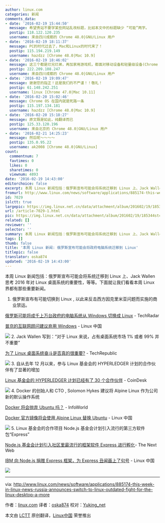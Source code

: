 ```yaml
---
author: linux.com
categories: 新闻
comments_data:
- date: '2016-02-19 15:44:50'
  message: 希望贵站不要学某些网站乱改标题，比如本文中的标题缺少 “可能”两字。
  postip: 118.122.120.235
  username: 来自四川成都的 Chrome 48.0|GNU/Linux 用户
- date: '2016-02-19 18:11:37'
  message: PC的时代过去了，Mac和Linux的时代来了！
  postip: 115.194.219.149
  username: hazdzz [Chrome 48.0|Mac 10.9]
- date: '2016-02-19 18:46:02'
  message: 这三个都是烂兄烂弟，再加家用游戏机，都面对移动设备和轻量级设备(Chrome OS)的冲击。
  postip: 222.209.108.247
  username: 来自四川成都的 Chrome 48.0|GNU/Linux 用户
- date: '2016-02-19 19:09:47'
  message: 谢谢您的指正！这是我们的不严谨！！敬礼！
  postip: 61.148.242.251
  username: linux [Chrome 47.0|Mac 10.11]
- date: '2016-02-20 15:02:46'
  message: Chrome OS 在国内就是死路一条
  postip: 115.197.134.181
  username: hazdzz [Chrome 48.0|Mac 10.9]
- date: '2016-02-20 15:18:27'
  message: 原文既是如此，纯翻译而已
  postip: 125.33.120.196
  username: 来自北京的 Chrome 48.0|GNU/Linux 用户
- date: '2016-02-21 14:25:23'
  message: 然后呢～～～～
  postip: 135.0.95.22
  username: ak2008 [Chrome 48.0|GNU/Linux]
count:
  commentnum: 7
  favtimes: 0
  likes: 0
  sharetimes: 0
  viewnum: 4893
date: '2016-02-19 14:43:00'
editorchoice: false
excerpt: 本周 Linux 新闻包括：俄罗斯宣布可能会将系统迁移到 Linux 上、Jack Wallen 思考 2016 年对 Linux 桌面系统的重要性，等等。
fromurl: http://www.linux.com/news/software/applications/885174-this-week-in-linux-news-russia-announces-switch-to-linux-outdated-fight-for-the-linux-desktop-a-more
id: 7029
islctt: true
largepic: https://img.linux.net.cn/data/attachment/album/201602/19/185344stclckm1nn2kzt4n.jpg
url: /article-7029-1.html
pic: https://img.linux.net.cn/data/attachment/album/201602/19/185344stclckm1nn2kzt4n.jpg.thumb.jpg
related: []
reviewer: ''
selector: ''
summary: 本周 Linux 新闻包括：俄罗斯宣布可能会将系统迁移到 Linux 上、Jack Wallen 思考 2016 年对 Linux 桌面系统的重要性，等等。
tags: []
thumb: false
title: '本周 Linux 新闻: 俄罗斯宣布可能会将政府电脑系统迁移到 Linux'
titlepic: false
translator: oska874
updated: '2016-02-19 14:43:00'
---
```


本周 Linux 新闻包括：俄罗斯宣布可能会将系统迁移到 Linux 上、Jack Wallen 思考 2016 年对 Linux 桌面系统的重要性，等等。下面就让我们看看本周 Linux 界都有那些重要新闻。


1. 俄罗斯宣布有可能切换到 Linux , 以此来反击西方因克里米亚问题而实施的商业禁运。


[俄罗斯可能将成千上万台政府的电脑系统从 Windows 切换成 Linux](http://www.techradar.com/news/world-of-tech/russia-might-switch-thousands-of-government-computers-to-linux-to-spite-microsoft-1314762) - TechRadar


[普京的互联网顾问建议弃用 Windows](/article-6998-1.html?utm_source=index&utm_medium=more "普京的互联网顾问建议弃用 Windows") - Linux 中国


![](https://img.linux.net.cn/data/attachment/album/201602/19/185344stclckm1nn2kzt4n.jpg)
2. Jack Wallen 写到：“对于 Linux 来说，占有桌面系统市场 1% 或者 99% 并不重要”


[为了 Linux 桌面系统奋斗是否真的很重要?](http://www.techrepublic.com/article/should-the-fight-for-the-linux-desktop-really-matter/) - TechRepublic


![](https://img.linux.net.cn/data/attachment/album/201602/19/185350baax51s06fm5nacz.jpg)
3. 自从去年 12 月以来，参与 Linux 基金会的 HYPERLEDGER 计划的合作伙伴有了显著的增加


[Linux 基金会的 HYPERLEDGER 计划已经有了 30 个合作伙伴](http://www.coindesk.com/linux-foundation-led-hyperledger-project-swells-to-30-members/) - CoinDesk


![](https://img.linux.net.cn/data/attachment/album/201602/19/185351japupchhaj0eymnu.jpg)
4. Docker 的创始人和 CTO , Solomon Hykes 建议将 Alpine Linux 作为公司新的默认操作系统


[Docker 将会抛弃 Ubuntu 吗？](http://www.infoworld.com/article/3031847/open-source-tools/is-docker-ditching-ubuntu-linux-confusion-reigns.html) - InfoWorld


[Docker 官方镜像将会使用 Alpine Linux 替换 Ubuntu](/article-6995-1.html?utm_source=index&utm_medium=more "Docker 官方镜像将会使用 Alpine Linux 替换 Ubuntu") - Linux 中国 


![](https://img.linux.net.cn/data/attachment/album/201602/19/185354lyq945hhq9pspq5y.jpg)
5. Linux 基金会的合作项目 Node.js 基金会计划引入流行的第三方软件包“Express”


[Node.js 基金会计划引入社区里最流行的框架软件 Express 进行孵化](http://thenextweb.com/dd/2016/02/10/the-node-js-foundation-plans-to-incubate-one-of-the-communitys-most-popular-packages/)- The Next Web


[IBM 向 Node.js 捐赠 Express 框架，为 Express 丑闻画上了句号](/article-6997-1.html?utm_source=index&utm_medium=more "IBM 向 Node.js 捐赠 Express 框架，为 Express 丑闻画上了句号") - Linux 中国 


![](https://img.linux.net.cn/data/attachment/album/201602/19/185419t999raezl09yle0e.jpg)



---


via: <http://www.linux.com/news/software/applications/885174-this-week-in-linux-news-russia-announces-switch-to-linux-outdated-fight-for-the-linux-desktop-a-more>


作者：[linux.com](http://linux.com) 译者：[oska874](https://github.com/oska874) 校对：[Yuking\_net](https://github.com/Yuking-net)


本文由 [LCTT](https://github.com/LCTT/TranslateProject) 原创翻译，[Linux中国](https://linux.cn/) 荣誉推出